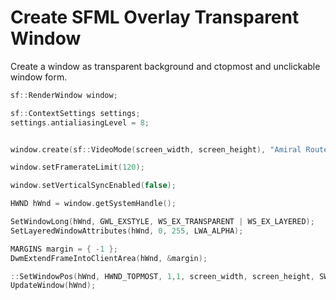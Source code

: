 # Create SFML Overlay Transparent Window
Create a window as transparent background and ctopmost and unclickable window form.

```c++
sf::RenderWindow window;

sf::ContextSettings settings;
settings.antialiasingLevel = 8;


window.create(sf::VideoMode(screen_width, screen_height), "Amiral Router", sf::Style::None, settings);

window.setFramerateLimit(120); 

window.setVerticalSyncEnabled(false);

HWND hWnd = window.getSystemHandle();

SetWindowLong(hWnd, GWL_EXSTYLE, WS_EX_TRANSPARENT | WS_EX_LAYERED);
SetLayeredWindowAttributes(hWnd, 0, 255, LWA_ALPHA);

MARGINS margin = { -1 };
DwmExtendFrameIntoClientArea(hWnd, &margin);

::SetWindowPos(hWnd, HWND_TOPMOST, 1,1, screen_width, screen_height, SWP_SHOWWINDOW);
UpdateWindow(hWnd);
```
